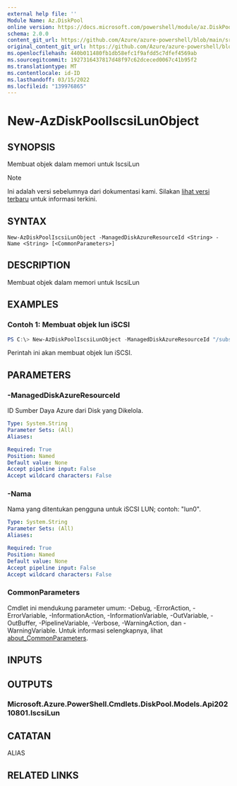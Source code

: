 ```yaml
---
external help file: ''
Module Name: Az.DiskPool
online version: https://docs.microsoft.com/powershell/module/az.DiskPool/new-AzDiskPoolIscsiLunObject
schema: 2.0.0
content_git_url: https://github.com/Azure/azure-powershell/blob/main/src/DiskPool/help/New-AzDiskPoolIscsiLunObject.md
original_content_git_url: https://github.com/Azure/azure-powershell/blob/main/src/DiskPool/help/New-AzDiskPoolIscsiLunObject.md
ms.openlocfilehash: 440b011480fb1db58efc1f9afdd5c7dfef4569ab
ms.sourcegitcommit: 1927316437817d48f97c62dceced0067c41b95f2
ms.translationtype: MT
ms.contentlocale: id-ID
ms.lasthandoff: 03/15/2022
ms.locfileid: "139976865"
---
```

# New-AzDiskPoolIscsiLunObject

## SYNOPSIS
Membuat objek dalam memori untuk IscsiLun

> [!NOTE]
>Ini adalah versi sebelumnya dari dokumentasi kami. Silakan [lihat versi terbaru](/powershell/module/az.diskpool/new-azdiskpooliscsilunobject) untuk informasi terkini.

## SYNTAX

```
New-AzDiskPoolIscsiLunObject -ManagedDiskAzureResourceId <String> -Name <String> [<CommonParameters>]
```

## DESCRIPTION
Membuat objek dalam memori untuk IscsiLun

## EXAMPLES

### Contoh 1: Membuat objek lun iSCSI
```powershell
PS C:\> New-AzDiskPoolIscsiLunObject -ManagedDiskAzureResourceId "/subscriptions/xxxxxxxx-xxxx-xxxx-xxxx-xxxxxxxxxxxx/resourceGroups/storagepool-rg-test/providers/Microsoft.Compute/disks/disk-pool-disk-1" -Name 'lun0'

```

Perintah ini akan membuat objek lun iSCSI.

## PARAMETERS

### -ManagedDiskAzureResourceId
ID Sumber Daya Azure dari Disk yang Dikelola.

```yaml
Type: System.String
Parameter Sets: (All)
Aliases:

Required: True
Position: Named
Default value: None
Accept pipeline input: False
Accept wildcard characters: False
```

### -Nama
Nama yang ditentukan pengguna untuk iSCSI LUN; contoh: "lun0".

```yaml
Type: System.String
Parameter Sets: (All)
Aliases:

Required: True
Position: Named
Default value: None
Accept pipeline input: False
Accept wildcard characters: False
```

### CommonParameters
Cmdlet ini mendukung parameter umum: -Debug, -ErrorAction, -ErrorVariable, -InformationAction, -InformationVariable, -OutVariable, -OutBuffer, -PipelineVariable, -Verbose, -WarningAction, dan -WarningVariable. Untuk informasi selengkapnya, lihat [about_CommonParameters](http://go.microsoft.com/fwlink/?LinkID=113216).

## INPUTS

## OUTPUTS

### Microsoft.Azure.PowerShell.Cmdlets.DiskPool.Models.Api20210801.IscsiLun

## CATATAN

ALIAS

## RELATED LINKS

